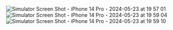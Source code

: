 ![Simulator Screen Shot - iPhone 14 Pro - 2024-05-23 at 19 57 01](https://github.com/hasanbayliveysal/SearchGitUser-ATL_HW-/assets/113264766/bf307cab-8875-47bf-85d9-2f289928175c)
![Simulator Screen Shot - iPhone 14 Pro - 2024-05-23 at 19 59 04](https://github.com/hasanbayliveysal/SearchGitUser-ATL_HW-/assets/113264766/26ada73c-e418-487a-83ba-ccd1d6cf6595)
![Simulator Screen Shot - iPhone 14 Pro - 2024-05-23 at 19 59 10](https://github.com/hasanbayliveysal/SearchGitUser-ATL_HW-/assets/113264766/63eb77f3-4ee8-4e28-8592-7021a15a371c)
